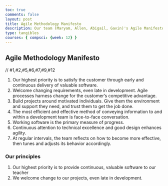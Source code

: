```yaml
---
toc: true
comments: false
layout: post
title: Agile Methodology Manifesto
description: Our team (Maryam, Allen, Abigail, Gavin)'s Agile Manifesto
type: tangibles
courses: { compsci: {week: 12} }
---
```


## Agile Methodology Manifesto

// #1,#2,#5,#6,#7,#9,#12

1. Our highest priority is to satisfy the customer through early and continuous delivery of valuable software.
2. Welcome changing requirements, even late in development. Agile processes harness change for the customer’s competitive advantage.
5. Build projects around motivated individuals. Give them the environment and support they need, and trust them to get the job done.
6. The most efficient and effective method of conveying information to and within a development team is face-to-face conversation.
7. Working software is the primary measure of progress.
9. Continuous attention to technical excellence and good design enhances agility.
12. At regular intervals, the team reflects on how to become more effective, then tunes and adjusts its behavior accordingly.

### Our principles
1. Our highest priority is to provide continuous, valuable software to our teacher
2. We welcome change to our projects, even late in development.




